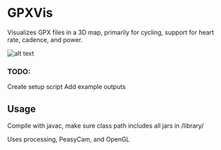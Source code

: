 # GPXVis
Visualizes GPX files in a 3D map, primarily for cycling, support for heart rate, cadence, and power.

![alt text](https://github.com/abarbieu/gpxVis/blob/master/gpxvisdemo.gif "shader issues, flight control")

### TODO: 
Create setup script
Add example outputs

## Usage
Compile with javac, make sure class path includes all jars in /library/

Uses processing, PeasyCam, and OpenGL

